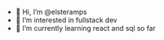 - 👋 Hi, I’m @elsteramps
- 👀 I’m interested in fullstack dev
- 🌱 I’m currently learning react and sql so far

<!---
elsteramps/elsteramps is a ✨ special ✨ repository because its `README.md` (this file) appears on your GitHub profile.
You can click the Preview link to take a look at your changes.
--->
